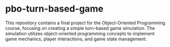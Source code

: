 # pbo-turn-based-game
This repository contains a final project for the Object-Oriented Programming course, focusing on creating a simple turn-based game simulation. The simulation utilizes object-oriented programming concepts to implement game mechanics, player interactions, and game state management.
